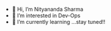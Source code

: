 - 👋 Hi, I’m Nityananda Sharma
- 👀 I’m interested in Dev-Ops
- 🌱 I’m currently learning ...stay tuned!!

<!---
nitinsharma325/nitinsharma325 is a ✨ special ✨ repository because its `README.md` (this file) appears on your GitHub profile.
You can click the Preview link to take a look at your changes.
--->
